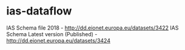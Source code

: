 # ias-dataflow
IAS Schema file 2018 - http://dd.eionet.europa.eu/datasets/3422
IAS Schema Latest version (Published) - http://dd.eionet.europa.eu/datasets/3424
